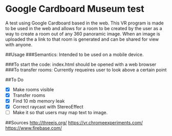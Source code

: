 Google Cardboard Museum test
=====

A test using Google Cardboard based in the web. This VR program is made to be used in the web and allows for a room to be created by the user as a way to create a room out of any 360 panoramic image. When an image is uploaded the a link to that room is generated and can be shared for view with anyone.

##Usage
###Semantics:
	Intended to be used on a mobile device.


###To start the code:
	index.html should be opened with a web browser
###To transfer rooms:
	Currently requeires user to look above a certain point

##To Do
- [x] Make rooms visible
- [x] Transfer rooms
- [X] Find 10 mb memory leak
- [X] Correct raycast with StereoEffect
- [ ] Make it so that users may map text to image.

##Sources
http://threejs.org/
https://vr.chromeexperiments.com/
https://www.firebase.com/
